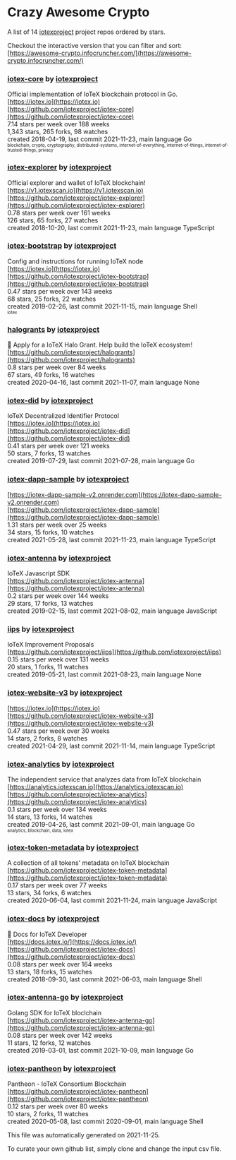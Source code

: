 # Crazy Awesome Crypto
A list of 14 [iotexproject](https://github.com/iotexproject) project repos ordered by stars.  

Checkout the interactive version that you can filter and sort: 
[https://awesome-crypto.infocruncher.com/](https://awesome-crypto.infocruncher.com/)  


### [iotex-core](https://github.com/iotexproject/iotex-core) by [iotexproject](https://github.com/iotexproject)  
Official implementation of IoTeX blockchain protocol in Go.  
[https://iotex.io](https://iotex.io)  
[https://github.com/iotexproject/iotex-core](https://github.com/iotexproject/iotex-core)  
7.14 stars per week over 188 weeks  
1,343 stars, 265 forks, 98 watches  
created 2018-04-19, last commit 2021-11-23, main language Go  
<sub><sup>blockchain, crypto, cryptography, distributed-systems, internet-of-everything, internet-of-things, internet-of-trusted-things, privacy</sup></sub>


### [iotex-explorer](https://github.com/iotexproject/iotex-explorer) by [iotexproject](https://github.com/iotexproject)  
Official explorer and wallet of IoTeX blockchain!  
[https://v1.iotexscan.io](https://v1.iotexscan.io)  
[https://github.com/iotexproject/iotex-explorer](https://github.com/iotexproject/iotex-explorer)  
0.78 stars per week over 161 weeks  
126 stars, 65 forks, 27 watches  
created 2018-10-20, last commit 2021-11-23, main language TypeScript  


### [iotex-bootstrap](https://github.com/iotexproject/iotex-bootstrap) by [iotexproject](https://github.com/iotexproject)  
Config and instructions for running IoTeX node  
[https://iotex.io](https://iotex.io)  
[https://github.com/iotexproject/iotex-bootstrap](https://github.com/iotexproject/iotex-bootstrap)  
0.47 stars per week over 143 weeks  
68 stars, 25 forks, 22 watches  
created 2019-02-26, last commit 2021-11-15, main language Shell  
<sub><sup>iotex</sup></sub>


### [halogrants](https://github.com/iotexproject/halogrants) by [iotexproject](https://github.com/iotexproject)  
👟 Apply for a IoTeX Halo Grant. Help build the IoTeX ecosystem!  
[https://github.com/iotexproject/halogrants](https://github.com/iotexproject/halogrants)  
0.8 stars per week over 84 weeks  
67 stars, 49 forks, 16 watches  
created 2020-04-16, last commit 2021-11-07, main language None  


### [iotex-did](https://github.com/iotexproject/iotex-did) by [iotexproject](https://github.com/iotexproject)  
IoTeX Decentralized Identifier Protocol  
[https://iotex.io](https://iotex.io)  
[https://github.com/iotexproject/iotex-did](https://github.com/iotexproject/iotex-did)  
0.41 stars per week over 121 weeks  
50 stars, 7 forks, 13 watches  
created 2019-07-29, last commit 2021-07-28, main language Go  


### [iotex-dapp-sample](https://github.com/iotexproject/iotex-dapp-sample) by [iotexproject](https://github.com/iotexproject)  
  
[https://iotex-dapp-sample-v2.onrender.com](https://iotex-dapp-sample-v2.onrender.com)  
[https://github.com/iotexproject/iotex-dapp-sample](https://github.com/iotexproject/iotex-dapp-sample)  
1.31 stars per week over 25 weeks  
34 stars, 15 forks, 10 watches  
created 2021-05-28, last commit 2021-11-23, main language TypeScript  


### [iotex-antenna](https://github.com/iotexproject/iotex-antenna) by [iotexproject](https://github.com/iotexproject)  
IoTeX Javascript SDK  
[https://github.com/iotexproject/iotex-antenna](https://github.com/iotexproject/iotex-antenna)  
0.2 stars per week over 144 weeks  
29 stars, 17 forks, 13 watches  
created 2019-02-15, last commit 2021-08-02, main language JavaScript  


### [iips](https://github.com/iotexproject/iips) by [iotexproject](https://github.com/iotexproject)  
IoTeX Improvement Proposals  
[https://github.com/iotexproject/iips](https://github.com/iotexproject/iips)  
0.15 stars per week over 131 weeks  
20 stars, 1 forks, 11 watches  
created 2019-05-21, last commit 2021-08-23, main language None  


### [iotex-website-v3](https://github.com/iotexproject/iotex-website-v3) by [iotexproject](https://github.com/iotexproject)  
  
[https://iotex.io](https://iotex.io)  
[https://github.com/iotexproject/iotex-website-v3](https://github.com/iotexproject/iotex-website-v3)  
0.47 stars per week over 30 weeks  
14 stars, 2 forks, 8 watches  
created 2021-04-29, last commit 2021-11-14, main language TypeScript  


### [iotex-analytics](https://github.com/iotexproject/iotex-analytics) by [iotexproject](https://github.com/iotexproject)  
The independent service that analyzes data from IoTeX blockchain  
[https://analytics.iotexscan.io](https://analytics.iotexscan.io)  
[https://github.com/iotexproject/iotex-analytics](https://github.com/iotexproject/iotex-analytics)  
0.1 stars per week over 134 weeks  
14 stars, 13 forks, 14 watches  
created 2019-04-26, last commit 2021-09-01, main language Go  
<sub><sup>analytics, blockchain, data, iotex</sup></sub>


### [iotex-token-metadata](https://github.com/iotexproject/iotex-token-metadata) by [iotexproject](https://github.com/iotexproject)  
A collection of all tokens' metadata on IoTeX blockchain  
[https://github.com/iotexproject/iotex-token-metadata](https://github.com/iotexproject/iotex-token-metadata)  
0.17 stars per week over 77 weeks  
13 stars, 34 forks, 6 watches  
created 2020-06-04, last commit 2021-11-24, main language JavaScript  


### [iotex-docs](https://github.com/iotexproject/iotex-docs) by [iotexproject](https://github.com/iotexproject)  
:trumpet: Docs for IoTeX Developer  
[https://docs.iotex.io/](https://docs.iotex.io/)  
[https://github.com/iotexproject/iotex-docs](https://github.com/iotexproject/iotex-docs)  
0.08 stars per week over 164 weeks  
13 stars, 18 forks, 15 watches  
created 2018-09-30, last commit 2021-06-03, main language Shell  


### [iotex-antenna-go](https://github.com/iotexproject/iotex-antenna-go) by [iotexproject](https://github.com/iotexproject)  
Golang SDK for IoTeX bloclchain  
[https://github.com/iotexproject/iotex-antenna-go](https://github.com/iotexproject/iotex-antenna-go)  
0.08 stars per week over 142 weeks  
11 stars, 12 forks, 12 watches  
created 2019-03-01, last commit 2021-10-09, main language Go  


### [iotex-pantheon](https://github.com/iotexproject/iotex-pantheon) by [iotexproject](https://github.com/iotexproject)  
Pantheon - IoTeX Consortium Blockchain  
[https://github.com/iotexproject/iotex-pantheon](https://github.com/iotexproject/iotex-pantheon)  
0.12 stars per week over 80 weeks  
10 stars, 2 forks, 11 watches  
created 2020-05-08, last commit 2020-09-01, main language Shell  


This file was automatically generated on 2021-11-25.  

To curate your own github list, simply clone and change the input csv file.  